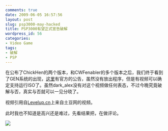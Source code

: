 ```yaml
---
comments: true
date: 2009-06-05 16:57:56
layout: post
slug: psp3000-may-hacked
title: PSP3000有望正式宣告破解
wordpress_id: 56
categories:
- Video Game
tags:
- 破解
- PSP
---
```


在公布了ChickHen的两个版本，和CWFenabler的多个版本之后，我们终于看到了GEN系统的出现，[这里](http://www.pspgen.com/custom-firmware-5-03gen-for-hen-compatibilite-psp-3000-totale-actualite-187918.html)有官方的公告，虽然没有放出程序，但是有视频可以确定支持运行ISO了。虽然dark_alex没有对这个视频做任何表态，不过今晚究竟破解与否，真实与否就可以一见分晓了。




视频引用自[Levelup.cn](http://www.levelup.cn/news/NewsDetails/2009-6-5/34092.shtml)上来自土豆网的视频。
















此时我也不知道是高兴还是难过，先看结果把，在做评论。




![](/upload/psp3000_5.03gen_for_hen.png)
